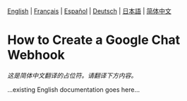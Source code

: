 [English](../en/GoogleChatWebhook.md) | [Français](../fr/GoogleChatWebhook.md) | [Español](../es/GoogleChatWebhook.md) | [Deutsch](../de/GoogleChatWebhook.md) | [日本語](../ja/GoogleChatWebhook.md) | [简体中文](../zh/GoogleChatWebhook.md)

# How to Create a Google Chat Webhook

*这是简体中文翻译的占位符。请翻译下方内容。*

...existing English documentation goes here...
